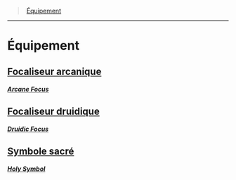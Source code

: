 ﻿---
!Items
Id: equipment_properties_hd.md#Équipement
RootId: equipment_properties_hd.md
ParentLink: equipment_hd.md
Name: Équipement
ParentName: Équipement
NameLevel: 1
Attributes:
  ParentNameLink: '[Équipement](hd_equipment.md)'
  Markdown: >+
    >  <!--ParentNameLink-->[Équipement](hd_equipment.md)<!--/ParentNameLink-->


    ---



    # <!--Name-->Équipement<!--/Name-->

  Name: Équipement
AttributesDictionary: >+
  ParentNameLink: '[Équipement](hd_equipment.md)'

  Markdown: >+

    >  <!--ParentNameLink-->[Équipement](hd_equipment.md)<!--/ParentNameLink-->





    ---







    # <!--Name-->Équipement<!--/Name-->



  Name: Équipement

---
>  [Équipement](hd_equipment.md)

---


# Équipement



## [Focaliseur arcanique](hd_equipment_properties_focaliseur_arcanique.md)

##### _[Arcane Focus](hd_equipment_properties_focaliseur_arcanique.md)_



## [Focaliseur druidique](hd_equipment_properties_focaliseur_druidique.md)

##### _[Druidic Focus](hd_equipment_properties_focaliseur_druidique.md)_



## [Symbole sacré](hd_equipment_properties_symbole_sacre.md)

##### _[Holy Symbol](hd_equipment_properties_symbole_sacre.md)_

